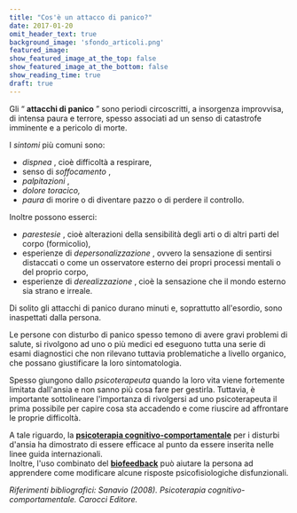 ```yaml
---
title: "Cos'è un attacco di panico?"
date: 2017-01-20
omit_header_text: true
background_image: 'sfondo_articoli.png'
featured_image: 
show_featured_image_at_the_top: false
show_featured_image_at_the_bottom: false
show_reading_time: true
draft: true
---
```


Gli “ **attacchi di panico** ” sono periodi circoscritti, a insorgenza
improvvisa, di intensa paura e terrore, spesso associati ad un senso di
catastrofe imminente e a pericolo di morte.  
  
I _sintomi_ più comuni sono:

  * _dispnea_ , cioè difficoltà a respirare,
  * senso di _soffocamento_ ,
  *  _palpitazioni_ ,
  *  _dolore toracico,_
  *  _paura_ di morire o di diventare pazzo o di perdere il controllo.

Inoltre possono esserci:

  * _parestesie_ , cioè alterazioni della sensibilità degli arti o di altri parti del corpo (formicolio), 
  * esperienze di _depersonalizzazione_ , ovvero la sensazione di sentirsi distaccati o come un osservatore esterno dei propri processi mentali o del proprio corpo,
  * esperienze di _derealizzazione_ , cioè la sensazione che il mondo esterno sia strano e irreale.

  
Di solito gli attacchi di panico durano minuti e, soprattutto all'esordio,
sono inaspettati dalla persona.  
  
Le persone con disturbo di panico spesso temono di avere gravi problemi di
salute, si rivolgono ad uno o più medici ed eseguono tutta una serie di esami
diagnostici che non rilevano tuttavia problematiche a livello organico, che
possano giustificare la loro sintomatologia.  
  
Spesso giungono dallo _psicoterapeuta_ quando la loro vita viene fortemente
limitata dall'ansia e non sanno più cosa fare per gestirla. Tuttavia, è
importante sottolineare l'importanza di rivolgersi ad uno psicoterapeuta il
prima possibile per capire cosa sta accadendo e come riuscire ad affrontare le
proprie difficoltà.  
  
A tale riguardo, la [**psicoterapia cognitivo-comportamentale**](/blog/come-funziona-la-psicoterapia-cognitivo-comportamentale) per i disturbi d'ansia ha dimostrato di essere efficace al punto da essere inserita nelle linee guida internazionali.   
Inoltre, l'uso combinato del [**biofeedback**](/blog/cose-il-biofeedback-quando-e-utile) può aiutare la persona ad apprendere come modificare alcune risposte psicofisiologiche disfunzionali.   
  
_Riferimenti bibliografici: Sanavio (2008). Psicoterapia cognitivo-
comportamentale. Carocci Editore._

